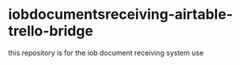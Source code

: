 # iobdocumentsreceiving-airtable-trello-bridge
this repository is for the iob document receiving system use
